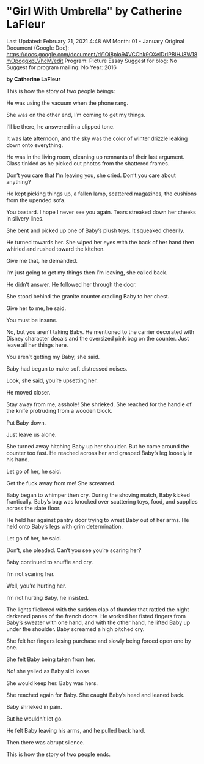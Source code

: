 # "Girl With Umbrella" by Catherine LaFleur

Last Updated: February 21, 2021 4:48 AM
Month: 01 - January
Original Document (Google Doc): https://docs.google.com/document/d/1Oi8pio94VCChk9OXelDrIPBiHJ8W18mOpogqxpLVhcM/edit
Program: Picture Essay
Suggest for blog: No
Suggest for program mailing: No
Year: 2016

**by Catherine LaFleur**

This is how the story of two people beings:

He was using the vacuum when the phone rang.

She was on the other end, I’m coming to get my things.

I’ll be there, he answered in a clipped tone.

It was late afternoon, and the sky was the color of winter drizzle leaking down onto everything.

He was in the living room, cleaning up remnants of their last argument. Glass tinkled as he picked out photos from the shattered frames.

Don’t you care that I’m leaving you, she cried. Don’t you care about anything?

He kept picking things up, a fallen lamp, scattered magazines, the cushions from the upended sofa.

You bastard. I hope I never see you again. Tears streaked down her cheeks in silvery lines.

She bent and picked up one of Baby’s plush toys. It squeaked cheerily.

He turned towards her. She wiped her eyes with the back of her hand then whirled and rushed toward the kitchen.

Give me that, he demanded.

I’m just going to get my things then I’m leaving, she called back.

He didn’t answer. He followed her through the door.

She stood behind the granite counter cradling Baby to her chest.

Give her to me, he said.

You must be insane.

No, but you aren’t taking Baby. He mentioned to the carrier decorated with Disney character decals and the oversized pink bag on the counter. Just leave all her things here.

You aren’t getting my Baby, she said.

Baby had begun to make soft distressed noises.

Look, she said, you’re upsetting her.

He moved closer.

Stay away from me, asshole! She shrieked. She reached for the handle of the knife protruding from a wooden block.

Put Baby down.

Just leave us alone.

She turned away hitching Baby up her shoulder. But he came around the counter too fast. He reached across her and grasped Baby’s leg loosely in his hand.

Let go of her, he said.

Get the fuck away from me! She screamed.

Baby began to whimper then cry. During the shoving match, Baby kicked frantically. Baby’s bag was knocked over scattering toys, food, and supplies across the slate floor.

He held her against pantry door trying to wrest Baby out of her arms. He held onto Baby’s legs with grim determination.

Let go of her, he said.

Don’t, she pleaded. Can’t you see you’re scaring her?

Baby continued to snuffle and cry.

I’m not scaring her.

Well, you’re hurting her.

I’m not hurting Baby, he insisted.

The lights flickered with the sudden clap of thunder that rattled the night darkened panes of the french doors. He worked her fisted fingers from Baby’s sweater with one hand, and with the other hand, he lifted Baby up under the shoulder. Baby screamed a high pitched cry.

She felt her fingers losing purchase and slowly being forced open one by one.

She felt Baby being taken from her.

No! she yelled as Baby slid loose.

She would keep her. Baby was hers.

She reached again for Baby. She caught Baby’s head and leaned back.

Baby shrieked in pain.

But he wouldn’t let go.

He felt Baby leaving his arms, and he pulled back hard.

Then there was abrupt silence.

This is how the story of two people ends.